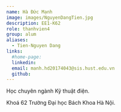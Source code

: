 ```yaml
---
name: Hà Đức Mạnh
image: images/NguyenDangTien.jpg
description: EE1-K62
role: thanhvien4
group: alum
aliases:
  - Tien-Nguyen Dang
links:
  #home-page: 
  linkedin: 
  email: manh.hd20174043@sis.hust.edu.vn
  github:
---
```


Học chuyên ngành Kỹ thuật điện.

Khoá 62 Trường Đại học Bách Khoa Hà Nội.


